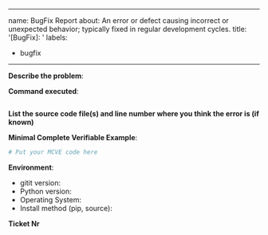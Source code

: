 ______________________________________________________________________

name: BugFix Report
about: An error or defect causing incorrect or unexpected behavior; typically fixed in regular development cycles.
title: '\[BugFix\]: '
labels:

- bugfix

______________________________________________________________________

**Describe the problem**:

**Command executed**:

```bash

```

**List the source code file(s) and line number where you think the error is (if known)**

**Minimal Complete Verifiable Example**:

<!-- See http://matthewrocklin.com/blog/work/2018/02/28/minimal-bug-reports or https://stackoverflow.com/help/mcve for an example -->

```python
# Put your MCVE code here
```

**Environment**:

- gitit version:
- Python version:
- Operating System:
- Install method (pip, source):

**Ticket Nr**

<!--Will be provided by owner -->
